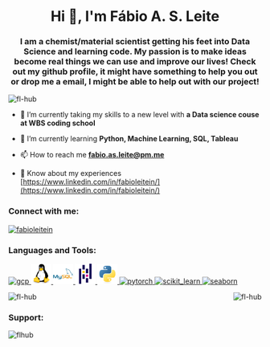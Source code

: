 <h1 align="center">Hi 👋, I'm Fábio A. S. Leite</h1>
<h3 align="center">I am a chemist/material scientist getting his feet into Data Science and learning code. My passion is to make ideas become real things we can use and improve our lives! Check out my github profile, it might have something to help you out or drop me a email, I might be able to help out with our project! </h3>

<p align="left"> <img src="https://komarev.com/ghpvc/?username=fl-hub&label=Profile%20views&color=0e75b6&style=flat" alt="fl-hub" /> </p>

- 🔭 I’m currently taking my skills to a new level with **a Data science couse at WBS coding school**

- 🌱 I’m currently learning **Python, Machine Learning, SQL, Tableau**

- 📫 How to reach me **fabio.as.leite@pm.me**

- 📄 Know about my experiences [https://www.linkedin.com/in/fabioleitein/](https://www.linkedin.com/in/fabioleitein/)

<h3 align="left">Connect with me:</h3>
<p align="left">
<a href="https://linkedin.com/in/fabioleitein" target="blank"><img align="center" src="https://raw.githubusercontent.com/rahuldkjain/github-profile-readme-generator/master/src/images/icons/Social/linked-in-alt.svg" alt="fabioleitein" height="30" width="40" /></a>
</p>

<h3 align="left">Languages and Tools:</h3>
<p align="left"> <a href="https://cloud.google.com" target="_blank" rel="noreferrer"> <img src="https://www.vectorlogo.zone/logos/google_cloud/google_cloud-icon.svg" alt="gcp" width="40" height="40"/> </a> <a href="https://www.linux.org/" target="_blank" rel="noreferrer"> <img src="https://raw.githubusercontent.com/devicons/devicon/master/icons/linux/linux-original.svg" alt="linux" width="40" height="40"/> </a> <a href="https://www.mysql.com/" target="_blank" rel="noreferrer"> <img src="https://raw.githubusercontent.com/devicons/devicon/master/icons/mysql/mysql-original-wordmark.svg" alt="mysql" width="40" height="40"/> </a> <a href="https://pandas.pydata.org/" target="_blank" rel="noreferrer"> <img src="https://raw.githubusercontent.com/devicons/devicon/2ae2a900d2f041da66e950e4d48052658d850630/icons/pandas/pandas-original.svg" alt="pandas" width="40" height="40"/> </a> <a href="https://www.python.org" target="_blank" rel="noreferrer"> <img src="https://raw.githubusercontent.com/devicons/devicon/master/icons/python/python-original.svg" alt="python" width="40" height="40"/> </a> <a href="https://pytorch.org/" target="_blank" rel="noreferrer"> <img src="https://www.vectorlogo.zone/logos/pytorch/pytorch-icon.svg" alt="pytorch" width="40" height="40"/> </a> <a href="https://scikit-learn.org/" target="_blank" rel="noreferrer"> <img src="https://upload.wikimedia.org/wikipedia/commons/0/05/Scikit_learn_logo_small.svg" alt="scikit_learn" width="40" height="40"/> </a> <a href="https://seaborn.pydata.org/" target="_blank" rel="noreferrer"> <img src="https://seaborn.pydata.org/_images/logo-mark-lightbg.svg" alt="seaborn" width="40" height="40"/> </a> </p>


<p>&nbsp;<img align="left" src="https://github-readme-stats.vercel.app/api?username=fl-hub&show_icons=true&locale=en" alt="fl-hub" /> <img align="right" src="https://github-readme-streak-stats.herokuapp.com/?user=fl-hub&" alt="fl-hub" /></p>
<p></p>

<h3 align="left">Support:</h3>
<p><a href="https://ko-fi.com/flhub"> <img align="left" src="https://cdn.ko-fi.com/cdn/kofi3.png?v=3" height="50" width="210" alt="flhub" /></a></p><br><br>
